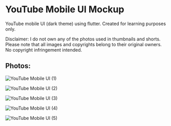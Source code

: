 # YouTube Mobile UI Mockup

YouTube mobile UI (dark theme) using flutter. Created for learning purposes only.

Disclaimer:  I do not own any of the photos used in thumbnails and shorts. Please note that all images and copyrights belong to their original owners. No copyright infringement intended.

## Photos:

![YouTube Mobile UI (1)](https://user-images.githubusercontent.com/94532348/188082625-3fd3cf6d-410e-4cb2-94b6-4ec7a63424aa.png)

![YouTube Mobile UI (2)](https://user-images.githubusercontent.com/94532348/188082649-ddbc4503-0681-4b82-ad18-b581129ecad8.png)

![YouTube Mobile UI (3)](https://user-images.githubusercontent.com/94532348/188082668-6f700442-9cdf-4140-b176-c0230af2619c.png)

![YouTube Mobile UI (4)](https://user-images.githubusercontent.com/94532348/188082684-f58b3958-7f5d-4f9c-b810-4a8878a9dff7.png)

![YouTube Mobile UI (5)](https://user-images.githubusercontent.com/94532348/188082700-5c971d4b-3e91-4089-bd52-953d64d6f1ac.png)
